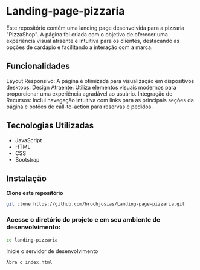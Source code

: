 # Landing-page-pizzaria

Este repositório contém uma landing page desenvolvida para a pizzaria "PizzaShop". A página foi criada com o objetivo de oferecer uma experiência visual atraente e intuitiva para os clientes, destacando as opções de cardápio e facilitando a interação com a marca.

## Funcionalidades

Layout Responsivo: A página é otimizada para visualização em dispositivos desktops.
Design Atraente: Utiliza elementos visuais modernos para proporcionar uma experiência agradável ao usuário.
Integração de Recursos: Inclui navegação intuitiva com links para as principais seções da página e botões de call-to-action para reservas e pedidos.

## Tecnologias Utilizadas

- JavaScript
- HTML
- CSS
- Bootstrap

## Instalação

**Clone este repositório**

```bash
git clone https://github.com/brochjosias/Landing-page-pizzaria.git
```

### Acesse o diretório do projeto e em seu ambiente de desenvolvimento:

```bash
cd landing-pizzaria
```

Inicie o servidor de desenvolvimento

```bash
Abra o index.html
```
